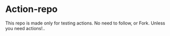 # Action-repo
This repo is made only for testing actions. No need to follow, or Fork.
Unless you need actions!..
